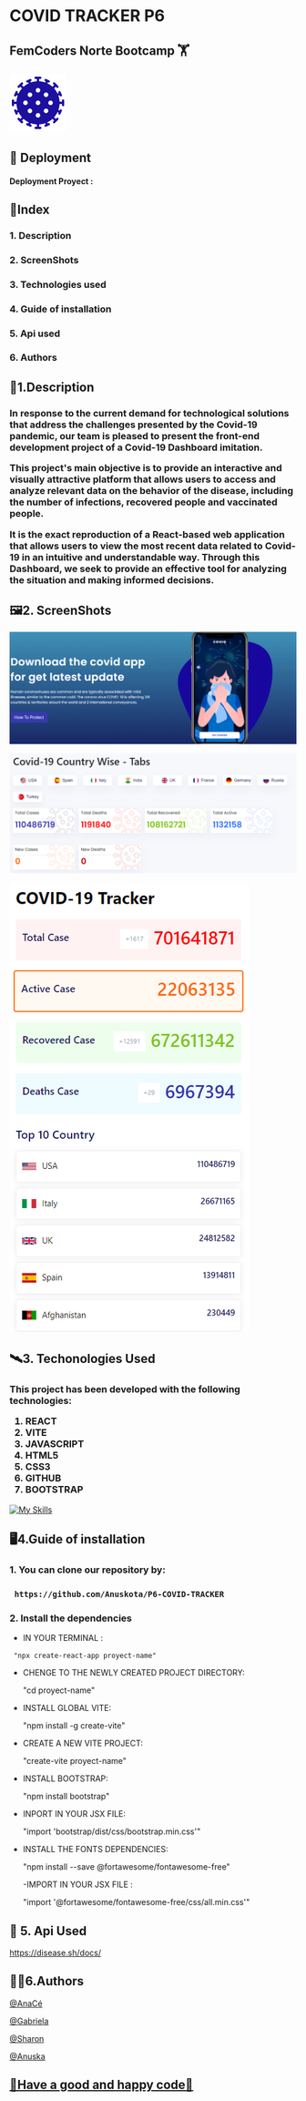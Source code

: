 <h1> COVID TRACKER P6 </h1>
<h2> FemCoders Norte Bootcamp 🏋️  


![Alt text|100](src/assets/img/coronavirus.png)</h2> 


<h2>🚀 Deployment </h2>

<h4> Deployment Proyect :  </h4>

<h2> 📂Index</h2>
<h3>1. Description </h3>
<h3>2. ScreenShots </h3>
<h3>3. Technologies used </h3>
<h3>4. Guide of installation </h3>
<h3>5. Api used
<h3>6. Authors </h3>


<h2>📝1.Description</h2>


<h3>In response to the current demand for technological solutions that address the challenges presented by the Covid-19 pandemic, our team is pleased to present the front-end development project of a Covid-19 Dashboard imitation.

This project's main objective is to provide an interactive and visually attractive platform that allows users to access and analyze relevant data on the behavior of the disease, including the number of infections, recovered people and vaccinated people.

It is the exact reproduction of a React-based web application that allows users to view the most recent data related to Covid-19 in an intuitive and understandable way. Through this Dashboard, we seek to provide an effective tool for analyzing the situation and making informed decisions.</h3>

<h2>🖼️2. ScreenShots</h2>


![Alt text](<Captura de pantalla 2024-01-13 101529.png>)

![Alt text](<Captura de pantalla 2024-01-13 101702.png>)

![Alt text](<Captura de pantalla 2024-01-13 101600.png>)


<h2>🛰️3. Techonologies Used</h2>

<h3> This project has been developed with the following technologies:

<ol>
    <li> REACT </li>
    <li>VITE </li>
    <li>JAVASCRIPT </li>
    <li>HTML5 </li>
    <li>CSS3 </li>
    <li>GITHUB </li>
    <li>BOOTSTRAP </li>
</ol>
</h3>

[![My Skills](https://skillicons.dev/icons?i=react,vite,js,html,css,github,bootstrap)](https://skillicons.dev)



<h2>🖥️4.Guide of installation </h2>

<h3> 1. You can clone our repository  by: <h3>
     
     https://github.com/Anuskota/P6-COVID-TRACKER

<h3> 2. Install the dependencies</h3>

   -  IN YOUR TERMINAL :
   
     "npx create-react-app proyect-name"

   - CHENGE TO THE NEWLY CREATED PROJECT DIRECTORY: 


     "cd proyect-name"

- INSTALL GLOBAL VITE: 


  "npm install -g create-vite"

 - CREATE A NEW VITE PROJECT:

   "create-vite proyect-name"

- INSTALL BOOTSTRAP:
  
  "npm install bootstrap"
- INPORT IN YOUR JSX FILE:

  "import 'bootstrap/dist/css/bootstrap.min.css'"

- INSTALL THE FONTS DEPENDENCIES:

  "npm install --save @fortawesome/fontawesome-free"

  -IMPORT IN YOUR JSX FILE :

   "import '@fortawesome/fontawesome-free/css/all.min.css'"

<h2>📑 5. Api Used</h2>

   https://disease.sh/docs/


  <h2>🦸‍♀️6.Authors</h2>

  <a href="https://github.com/AnaCe-7">@AnaCé

  <a href="https://github.com/vallefarinha">@Gabriela

  <a href="https://github.com/sharonSofia">@Sharon

  <a href = "https://github.com/Anuskota">@Anuska


<h2>🦠Have a good and happy code🦠</h2>




